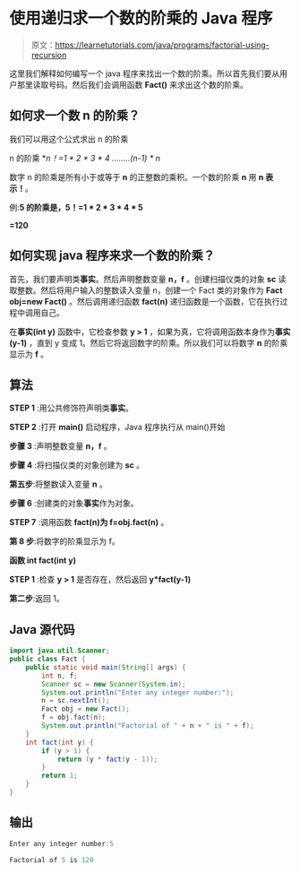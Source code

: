 # 使用递归求一个数的阶乘的 Java 程序

> 原文：<https://learnetutorials.com/java/programs/factorial-using-recursion>

这里我们解释如何编写一个 java 程序来找出一个数的阶乘。所以首先我们要从用户那里读取号码。然后我们会调用函数 **Fact()** 来求出这个数的阶乘。

## 如何求一个数 n 的阶乘？

我们可以用这个公式求出 n 的阶乘

n 的阶乘 **n！=1 * 2 * 3 * 4 *........(n-1) * n**

数字 n 的阶乘是所有小于或等于 **n** 的正整数的乘积。一个数的阶乘 **n** 用 **n 表示！**。

例:**5 的阶乘是，5！=1 * 2 * 3 * 4 * 5**

**=120**

## 如何实现 java 程序来求一个数的阶乘？

首先，我们要声明类**事实**。然后声明整数变量 **n，f** 。创建扫描仪类的对象 **sc** 读取整数。然后将用户输入的整数读入变量 n，创建一个 Fact 类的对象作为 **Fact obj=new Fact()** 。然后调用递归函数 **fact(n)** 递归函数是一个函数，它在执行过程中调用自己。

在**事实(int y)** 函数中，它检查参数 **y > 1** ，如果为真，它将调用函数本身作为**事实(y-1)** ，直到 y 变成 1。然后它将返回数字的阶乘。所以我们可以将数字 **n** 的阶乘显示为 **f** 。

## 算法

**STEP 1** :用公共修饰符声明类**事实**。

**STEP 2** :打开 **main()** 启动程序，Java 程序执行从 main()开始

**步骤 3** :声明整数变量 **n，f** 。

**步骤 4** :将扫描仪类的对象创建为 **sc** 。

**第五步**:将整数读入变量 **n** 。

**步骤 6** :创建类的对象**事实**作为对象。

**STEP 7** :调用函数 **fact(n)为 f=obj.fact(n)** 。

**第 8 步**:将数字的阶乘显示为 f。

**函数 int fact(int y)**

**STEP 1** :检查 **y > 1** 是否存在，然后返回 **y*fact(y-1)**

**第二步**:返回 1。

## Java 源代码

```java
import java.util.Scanner;
public class Fact {
    public static void main(String[] args) {
        int n, f;
        Scanner sc = new Scanner(System.in);
        System.out.println("Enter any integer number:");
        n = sc.nextInt();
        Fact obj = new Fact();
        f = obj.fact(n);
        System.out.println("Factorial of " + n + " is " + f);
    }
    int fact(int y) {
        if (y > 1) {
            return (y * fact(y - 1));
        }
        return 1;
    }
}

```

## 输出

```java
Enter any integer number:5

Factorial of 5 is 120
```